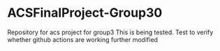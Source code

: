 # ACSFinalProject-Group30
Repository for acs project for group3
This is being tested.
Test to verify whether github actions are working
further modified
